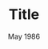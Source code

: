 ---
title: 'Title'
subTitle: 'Subtitle'
coverImg: ''
date: 'May 1986'
aside:
  - Some text. 
  - Some more text.
chapters: []
---